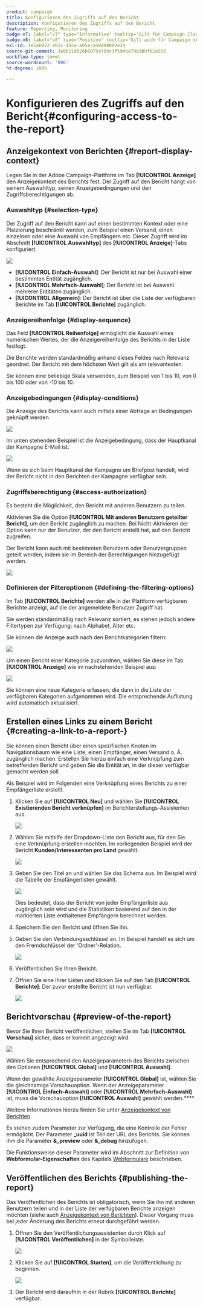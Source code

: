 ```yaml
---
product: campaign
title: Konfigurieren des Zugriffs auf den Bericht
description: Konfigurieren des Zugriffs auf den Bericht
feature: Reporting, Monitoring
badge-v7: label="v7" type="Informative" tooltip="Gilt für Campaign Classic v7"
badge-v8: label="v8" type="Positive" tooltip="Gilt auch für Campaign v8"
exl-id: 1e5ab922-481c-4dce-a05e-a58408002e24
source-git-commit: 3a9b21d626b60754789c3f594ba798309f62a553
workflow-type: tm+mt
source-wordcount: '806'
ht-degree: 100%

---
```


# Konfigurieren des Zugriffs auf den Bericht{#configuring-access-to-the-report}



## Anzeigekontext von Berichten {#report-display-context}

Legen Sie in der Adobe Campaign-Plattform im Tab **[!UICONTROL Anzeige]** den Anzeigekontext des Berichts fest. Der Zugriff auf den Bericht hängt von seinem Auswahltyp, seinen Anzeigebedingungen und den Zugriffsberechtigungen ab.

### Auswahltyp {#selection-type}

Der Zugriff auf den Bericht kann auf einen bestimmten Kontext oder eine Platzierung beschränkt werden, zum Beispiel einen Versand, einen einzelnen oder eine Auswahl von Empfängern etc. Dieser Zugriff wird im Abschnitt **[!UICONTROL Auswahltyp]** des **[!UICONTROL Anzeige]**-Tabs konfiguriert.

![](assets/s_ncs_advuser_report_visibility_4.png)

* **[!UICONTROL Einfach-Auswahl]**: Der Bericht ist nur bei Auswahl einer bestimmten Entität zugänglich.
* **[!UICONTROL Mehrfach-Auswahl]**: Der Bericht ist bei Auswahl mehrerer Entitäten zugänglich.
* **[!UICONTROL Allgemein]**: Der Bericht ist über die Liste der verfügbaren Berichte im Tab **[!UICONTROL Berichte]** zugänglich.

### Anzeigereihenfolge {#display-sequence}

Das Feld **[!UICONTROL Reihenfolge]** ermöglicht die Auswahl eines numerischen Wertes, der die Anzeigereihenfolge des Berichts in der Liste festlegt.

Die Berichte werden standardmäßig anhand dieses Feldes nach Relevanz geordnet. Der Bericht mit dem höchsten Wert gilt als am relevantesten.

Sie können eine beliebige Skala verwenden, zum Beispiel von 1 bis 10, von 0 bis 100 oder von -10 bis 10.

### Anzeigebedingungen {#display-conditions}

Die Anzeige des Berichts kann auch mittels einer Abfrage an Bedingungen geknüpft werden.

![](assets/s_ncs_advuser_report_visibility_5.png)

Im unten stehenden Beispiel ist die Anzeigebedingung, dass der Hauptkanal der Kampagne E-Mail ist.

![](assets/s_ncs_advuser_report_visibility_6.png)

Wenn es sich beim Hauptkanal der Kampagne um Briefpost handelt, wird der Bericht nicht in den Berichten der Kampagne verfügbar sein.

### Zugriffsberechtigung {#access-authorization}

Es besteht die Möglichkeit, den Bericht mit anderen Benutzern zu teilen.

Aktivieren Sie die Option **[!UICONTROL Mit anderen Benutzern geteilter Bericht]**, um den Bericht zugänglich zu machen. Bei Nicht-Aktivieren der Option kann nur der Benutzer, der den Bericht erstellt hat, auf den Bericht zugreifen.

Der Bericht kann auch mit bestimmten Benutzern oder Benutzergruppen geteilt werden, indem sie im Bereich der Berechtigungen hinzugefügt werden.

![](assets/s_ncs_advuser_report_visibility_8.png)

### Definieren der Filteroptionen {#defining-the-filtering-options}

Im Tab **[!UICONTROL Berichte]** werden alle in der Plattform verfügbaren Berichte anzeigt, auf die der angemeldete Benutzer Zugriff hat.

Sie werden standardmäßig nach Relevanz sortiert, es stehen jedoch andere Filtertypen zur Verfügung: nach Alphabet, Alter etc.

Sie können die Anzeige auch nach den Berichtkategorien filtern:

![](assets/report_ovv_select_type.png)

Um einen Bericht einer Kategorie zuzuordnen, wählen Sie diese im Tab **[!UICONTROL Anzeige]** wie im nachstehenden Beispiel aus:

![](assets/report_select_category.png)

Sie können eine neue Kategorie erfassen, die dann in die Liste der verfügbaren Kategorien aufgenommen wird. Die entsprechende Auflistung wird automatisch aktualisiert.

## Erstellen eines Links zu einem Bericht {#creating-a-link-to-a-report-}

Sie können einen Bericht über einen spezifischen Knoten im Navigationsbaum wie eine Liste, einen Empfänger, einen Versand o. Ä. zugänglich machen. Erstellen Sie hierzu einfach eine Verknüpfung zum betreffenden Bericht und geben Sie die Entität an, in der dieser verfügbar gemacht werden soll.

Als Beispiel wird im Folgenden eine Verknüpfung eines Berichts zu einer Empfängerliste erstellt.

1. Klicken Sie auf **[!UICONTROL Neu]** und wählen Sie **[!UICONTROL Existierenden Bericht verknüpfen]** im Berichterstellungs-Assistenten aus.

   ![](assets/s_ncs_advuser_report_wizard_link_01.png)

1. Wählen Sie mithilfe der Dropdown-Liste den Bericht aus, für den Sie eine Verknüpfung erstellen möchten. Im vorliegenden Beispiel wird der Bericht **Kunden/Interessenten pro Land** gewählt.

   ![](assets/s_ncs_advuser_report_wizard_link_02.png)

1. Geben Sie den Titel an und wählen Sie das Schema aus. Im Beispiel wird die Tabelle der Empfängerlisten gewählt.

   ![](assets/s_ncs_advuser_report_wizard_link_03.png)

   Dies bedeutet, dass der Bericht von jeder Empfängerliste aus zugänglich sein wird und die Statistiken basierend auf den in der markierten Liste enthaltenen Empfängern berechnet werden.

1. Speichern Sie den Bericht und öffnen Sie ihn.
1. Geben Sie den Verbindungsschlüssel an. Im Beispiel handelt es sich um den Fremdschlüssel der &#39;Ordner&#39;-Relation.

   ![](assets/s_ncs_advuser_report_wizard_link_04.png)

1. Veröffentlichen Sie Ihren Bericht.
1. Öffnen Sie eine Ihrer Listen und klicken Sie auf den Tab **[!UICONTROL Berichte]**: Der zuvor erstellte Bericht ist nun verfügbar.

   ![](assets/s_ncs_advuser_report_wizard_link_05.png)

## Berichtvorschau {#preview-of-the-report}

Bevor Sie Ihren Bericht veröffentlichen, stellen Sie im Tab **[!UICONTROL Vorschau]** sicher, dass er korrekt angezeigt wird.

![](assets/s_ncs_advuser_report_preview_01.png)

Wählen Sie entsprechend den Anzeigeparametern des Berichts zwischen den Optionen **[!UICONTROL Global]** und **[!UICONTROL Auswahl]**.

Wenn der gewählte Anzeigeparameter **[!UICONTROL Global]** ist, wählen Sie die gleichnamige Vorschauoption. Wenn der Anzeigeparameter **[!UICONTROL Einfach-Auswahl]** oder **[!UICONTROL Mehrfach-Auswahl]** ist, muss die Vorschauoption **[!UICONTROL Auswahl]** gewählt werden.****

Weitere Informationen hierzu finden Sie unter [Anzeigekontext von Berichten](#report-display-context).

Es stehen zudem Parameter zur Verfügung, die eine Kontrolle der Fehler ermöglicht. Der Parameter **_uuid** ist Teil der URL des Berichts. Sie können ihm die Parameter **&amp;_preview** oder **&amp;_debug** hinzufügen.

Die Funktionsweise dieser Parameter wird im Abschnitt zur Definition von **Webformular-Eigenschaften** des Kapitels [Webformulare](../../web/using/about-web-forms.md) beschrieben.

## Veröffentlichen des Berichts {#publishing-the-report}

Das Veröffentlichen des Berichts ist obligatorisch, wenn Sie ihn mit anderen Benutzern teilen und in der Liste der verfügbaren Berichte anzeigen möchten (siehe auch [Anzeigekontext von Berichten](#report-display-context)). Dieser Vorgang muss bei jeder Änderung des Berichts erneut durchgeführt werden.

1. Öffnen Sie den Veröffentlichungsassistenten durch Klick auf **[!UICONTROL Veröffentlichen]** in der Symbolleiste.

   ![](assets/s_ncs_advuser_report_publish_01.png)

1. Klicken Sie auf **[!UICONTROL Starten]**, um die Veröffentlichung zu beginnen.

   ![](assets/s_ncs_advuser_report_publish_02.png)

1. Der Bericht wird daraufhin in der Rubrik **[!UICONTROL Berichte]** verfügbar.
